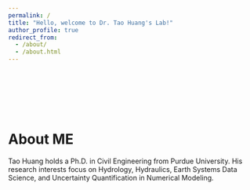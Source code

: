 ```yaml
---
permalink: /
title: "Hello, welcome to Dr. Tao Huang's Lab!"
author_profile: true
redirect_from: 
  - /about/
  - /about.html
---
```


<br />
<br />
<br />
<br />
<br />

About ME
======
Tao Huang holds a Ph.D. in Civil Engineering from Purdue University. His research interests focus on Hydrology, Hydraulics, Earth Systems Data Science, and Uncertainty Quantification in Numerical Modeling.

<br />
<br />
<br />
<br />
<br />
<br />
<br />
<br />
<br />
<br />
